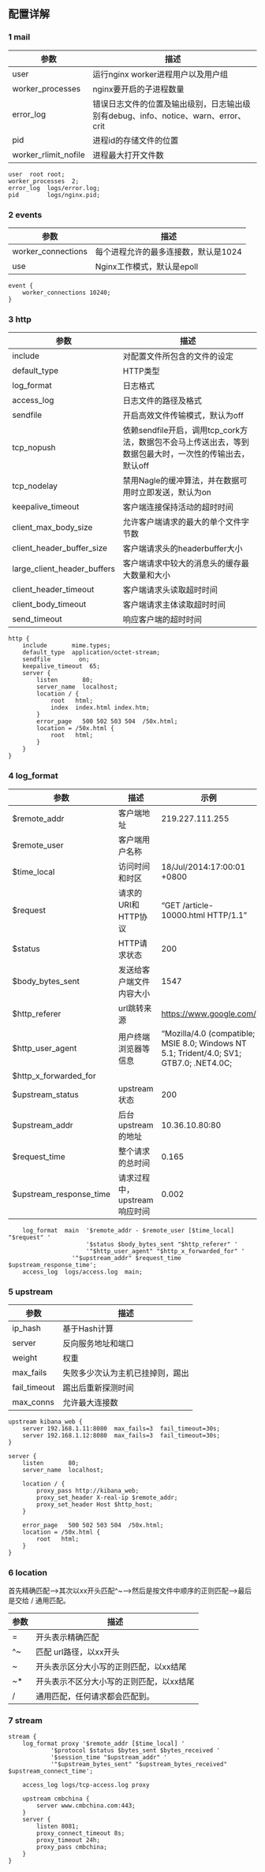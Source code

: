 ## 配置详解

### 1 mail

| 参数                 | 描述                                                         |
| -------------------- | ------------------------------------------------------------ |
| user                 | 运行nginx worker进程用户以及用户组                           |
| worker_processes     | nginx要开启的子进程数量                                      |
| error_log            | 错误日志文件的位置及输出级别，日志输出级别有debug、info、notice、warn、error、crit |
| pid                  | 进程id的存储文件的位置                                       |
| worker_rlimit_nofile | 进程最大打开文件数                                           |

```
user  root root;
worker_processes  2;
error_log  logs/error.log;
pid        logs/nginx.pid;
```

### 2 events

| 参数               | 描述                                 |
| ------------------ | ------------------------------------ |
| worker_connections | 每个进程允许的最多连接数，默认是1024 |
| use                | Nginx工作模式，默认是epoll           |

```
event {
    worker_connections 10240;
}
```

### 3 http

| 参数                        | 描述                                                         |
| --------------------------- | ------------------------------------------------------------ |
| include                     | 对配置文件所包含的文件的设定                                 |
| default_type                | HTTP类型                                                     |
| log_format                  | 日志格式                                                     |
| access_log                  | 日志文件的路径及格式                                         |
| sendfile                    | 开启高效文件传输模式，默认为off                              |
| tcp_nopush                  | 依赖sendfile开启，调用tcp_cork方法，数据包不会马上传送出去，等到数据包最大时，一次性的传输出去，默认off |
| tcp_nodelay                 | 禁用Nagle的缓冲算法，并在数据可用时立即发送，默认为on        |
| keepalive_timeout           | 客户端连接保持活动的超时时间                                 |
| client_max_body_size        | 允许客户端请求的最大的单个文件字节数                         |
| client_header_buffer_size   | 客户端请求头的headerbuffer大小                               |
| large_client_header_buffers | 客户端请求中较大的消息头的缓存最大数量和大小                 |
| client_header_timeout       | 客户端请求头读取超时时间                                     |
| client_body_timeout         | 客户端请求主体读取超时时间                                   |
| send_timeout                | 响应客户端的超时时间                                         |

```
http {
    include       mime.types;
    default_type  application/octet-stream;
    sendfile        on;
    keepalive_timeout  65;
    server {
        listen       80;
        server_name  localhost;
        location / {
            root   html;
            index  index.html index.htm;
        }
        error_page   500 502 503 504  /50x.html;
        location = /50x.html {
            root   html;
        }
    }
}
```

### 4 log_format

| 参数                    | 描述                         | 示例                                                         |
| ----------------------- | ---------------------------- | ------------------------------------------------------------ |
| $remote_addr            | 客户端地址                   | 219.227.111.255                                              |
| $remote_user            | 客户端用户名称               |                                                              |
| $time_local             | 访问时间和时区               | 18/Jul/2014:17:00:01 +0800                                   |
| $request                | 请求的URI和HTTP协议          | “GET /article-10000.html HTTP/1.1”                           |
| $status                 | HTTP请求状态                 | 200                                                          |
| $body_bytes_sent        | 发送给客户端文件内容大小     | 1547                                                         |
| $http_referer           | url跳转来源                  | https://www.google.com/                                      |
| $http_user_agent        | 用户终端浏览器等信息         | “Mozilla/4.0 (compatible; MSIE 8.0; Windows NT 5.1; Trident/4.0; SV1; GTB7.0; .NET4.0C; |
| $http_x_forwarded_for   |                              |                                                              |
| $upstream_status        | upstream状态                 | 200                                                          |
| $upstream_addr          | 后台upstream的地址           | 10.36.10.80:80                                               |
| $request_time           | 整个请求的总时间             | 0.165                                                        |
| $upstream_response_time | 请求过程中，upstream响应时间 | 0.002                                                        |

```
    log_format  main  '$remote_addr - $remote_user [$time_local] "$request" '
                      '$status $body_bytes_sent "$http_referer" '
                      '"$http_user_agent" "$http_x_forwarded_for" '
		          '"$upstream_addr" $request_time $upstream_response_time';
    access_log  logs/access.log  main;
```

### 5 upstream

| 参数         | 描述                             |
| ------------ | -------------------------------- |
| ip_hash      | 基于Hash计算                     |
| server       | 反向服务地址和端口               |
| weight       | 权重                             |
| max_fails    | 失败多少次认为主机已挂掉则，踢出 |
| fail_timeout | 踢出后重新探测时间               |
| max_conns    | 允许最大连接数                   |

```
upstream kibana_web {
    server 192.168.1.11:8080  max_fails=3  fail_timeout=30s;
    server 192.168.1.12:8080  max_fails=3  fail_timeout=30s;
}

server {
    listen       80;
    server_name  localhost;

    location / {
        proxy_pass http://kibana_web;
        proxy_set_header X-real-ip $remote_addr;
        proxy_set_header Host $http_host;
    }

    error_page   500 502 503 504  /50x.html;
    location = /50x.html {
        root   html;
    }
}
```

### 6 location

首先精确匹配-->其次以xx开头匹配^~-->然后是按文件中顺序的正则匹配-->最后是交给 / 通用匹配。

| 参数 | 描述                                     |
| ---- | ---------------------------------------- |
| =    | 开头表示精确匹配                         |
| ^~   | 匹配 url路径，以xx开头                   |
| ~    | 开头表示区分大小写的正则匹配，以xx结尾   |
| ~*   | 开头表示不区分大小写的正则匹配，以xx结尾 |
| /    | 通用匹配，任何请求都会匹配到。           |

### 7 stream

```
stream {
    log_format proxy '$remote_addr [$time_local] '
			'$protocol $status $bytes_sent $bytes_received '
			'$session_time "$upstream_addr" '
			'"$upstream_bytes_sent" "$upstream_bytes_received" $upstream_connect_time';
	
	access_log logs/tcp-access.log proxy
	
    upstream cmbchina {
        server www.cmbchina.com:443;
    }
    server {
        listen 8081;
        proxy_connect_timeout 8s;
        proxy_timeout 24h;
        proxy_pass cmbchina;
    }
}
```


